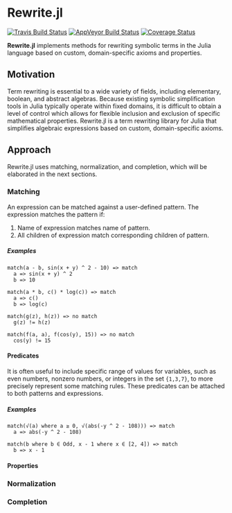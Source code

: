 # Rewrite.jl

[![Travis Build Status](https://travis-ci.org/HarrisonGrodin/Rewrite.jl.svg?branch=master)](https://travis-ci.org/HarrisonGrodin/SymReduce.jl)
[![AppVeyor Build Status](https://ci.appveyor.com/api/projects/status/a59v394qf05c7uec/branch/master?svg=true)](https://ci.appveyor.com/project/HarrisonGrodin/rewrite-jl/branch/master)
[![Coverage Status](https://coveralls.io/repos/github/HarrisonGrodin/Rewrite.jl/badge.svg?branch=master)](https://coveralls.io/github/HarrisonGrodin/SymReduce.jl?branch=master)

**Rewrite.jl** implements methods for rewriting symbolic terms in the Julia language based on custom, domain-specific axioms and properties.

## Motivation
Term rewriting is essential to a wide variety of fields, including elementary, boolean, and abstract algebras. Because existing symbolic simplification tools in Julia typically operate within fixed domains, it is difficult to obtain a level of control which allows for flexible inclusion and exclusion of specific mathematical properties. Rewrite.jl is a term rewriting library for Julia that simplifies algebraic expressions based on custom, domain-specific axioms.

## Approach
Rewrite.jl uses matching, normalization, and completion, which will be elaborated in the next sections.

### Matching
An expression can be matched against a user-defined pattern. The expression matches the pattern if:
1.  Name of expression matches name of pattern.
2.  All children of expression match corresponding children of pattern.
##### Examples
```
match(a - b, sin(x + y) ^ 2 - 10) => match
  a => sin(x + y) ^ 2
  b => 10
```
```
match(a * b, c() * log(c)) => match
  a => c()
  b => log(c)
```
```
match(g(z), h(z)) => no match
  g(z) != h(z)
```
```
match(f(a, a), f(cos(y), 15)) => no match
  cos(y) != 15
```

#### Predicates
It is often useful to include specific range of values for variables, such as even numbers, nonzero numbers, or integers in the set `{1,3,7}`, to more precisely represent some matching rules. These predicates can be attached to both patterns and expressions.
##### Examples
```
match(√(a) where a ≥ 0, √(abs(-y ^ 2 - 108))) => match
  a => abs(-y ^ 2 - 108)
```
```
match(b where b ∈ Odd, x - 1 where x ∈ [2, 4]) => match
  b => x - 1
```

#### Properties

### Normalization


### Completion
